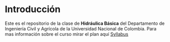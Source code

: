 # Introducción
Este es el repositorio de la clase de **Hidráulica Básica** del Departamento de Ingeniería Civil y Agrícola de la Universidad Nacional de Colombia. Para mas información sobre el curso mirar el plan aquí [Syllabus](https://lamhydro.github.io/basicHydraulics)






